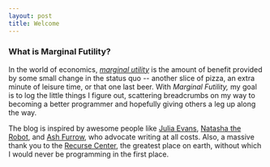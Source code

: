 ```yaml
---
layout: post
title: Welcome
---
```


### What is Marginal Futility?

In the world of economics, *[marginal utility](http://economicsmicro.blogspot.com/2008/11/law-of-diminishing-marginal-utility.html)* is the amount of benefit provided by some small change in the status quo -- another slice of pizza, an extra minute of leisure time, or that one last beer. With *Marginal Futility,* my goal is to log the little things I figure out, scattering breadcrumbs on my way to becoming a better programmer and hopefully giving others a leg up along the way.

The blog is inspired by awesome people like [Julia Evans](http://jvns.ca), [Natasha the Robot](http://natashatherobot.com), and [Ash Furrow](http://ashfurrow.com), who advocate writing at all costs. Also, a massive thank you to the [Recurse Center](http://recurse.com), the greatest place on earth, without which I would never be programming in the first place.
